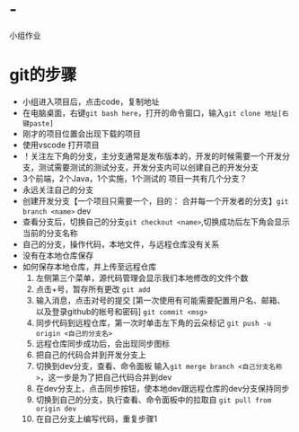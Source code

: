 # -
小组作业
# git的步骤

- 小组进入项目后，点击code，复制地址
- 在电脑桌面，右键`git bash here`，打开的命令窗口，输入`git clone 地址[右键paste]`
- 刚才的项目位置会出现下载的项目
- 使用vscode 打开项目
- ！关注左下角的分支，主分支通常是发布版本的，开发的时候需要一个开发分支，测试需要测试的测试分支，开发分支内可以创建自己的开发分支
- 3个前端，2个Java，1个实施，1个测试的  项目一共有几个分支？
- 永远关注自己的分支
- 创建开发分支【一个项目只需要一个，目的： 合并每一个开发者的分支】`git branch <name>` dev
- 查看分支后，切换自己的分支`git checkout <name>`,切换成功后左下角会显示当前的分支名称
- 自己的分支，操作代码，本地文件，与远程仓库没有关系
- 没有在本地仓库保存
- 如何保存本地仓库，并上传至远程仓库
    1. 左侧第三个菜单，源代码管理会显示我们本地修改的文件个数
    2. 点击+号，暂存所有更改  `git add`
    3. 输入消息，点击对号的提交 [第一次使用有可能需要配置用户名、邮箱、以及登录github的帐号和密码] `git commit <msg>`
    4. 同步代码到远程仓库，第一次时单击左下角的云朵标记 `git push -u origin <自己的分支名>`
    5. 远程仓库同步成功后，会出现同步图标
    6. 把自己的代码合并到开发分支上
    7. 切换到dev分支，查看、命令面板 输入`git merge branch <自己分支名称>`，这一步是为了把自己代码合并到dev
    8. 在dev分支上，点击同步按钮，使本地dev跟远程仓库的dev分支保持同步
    9. 切换到自己的分支，执行查看、命令面板中的拉取自 `git pull from origin dev` 
    10. 在自己分支上编写代码，重复步骤1